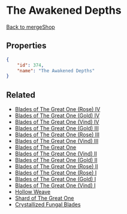 # The Awakened Depths

<no description available>

[Back to mergeShop](../merge-shops.md)

## Properties

```json
{
    "id": 374,
    "name": "The Awakened Depths"
}
```

## Related

- [Blades of The Great One (Rose) IV](../items/21107-blades-of-the-great-one-rose-iv.md)
- [Blades of The Great One (Gold) IV](../items/21111-blades-of-the-great-one-gold-iv.md)
- [Blades of The Great One (Vind) IV](../items/21115-blades-of-the-great-one-vind-iv.md)
- [Blades of The Great One (Gold) III](../items/21110-blades-of-the-great-one-gold-iii.md)
- [Blades of The Great One (Rose) III](../items/21106-blades-of-the-great-one-rose-iii.md)
- [Blades of The Great One (Vind) III](../items/21114-blades-of-the-great-one-vind-iii.md)
- [Blades of The Great One](../items/21116-blades-of-the-great-one.md)
- [Blades of The Great One (Vind) II](../items/21113-blades-of-the-great-one-vind-ii.md)
- [Blades of The Great One (Gold) II](../items/21109-blades-of-the-great-one-gold-ii.md)
- [Blades of The Great One (Rose) II](../items/21105-blades-of-the-great-one-rose-ii.md)
- [Blades of The Great One (Rose) I](../items/21104-blades-of-the-great-one-rose-i.md)
- [Blades of The Great One (Gold) I](../items/21108-blades-of-the-great-one-gold-i.md)
- [Blades of The Great One (Vind) I](../items/21112-blades-of-the-great-one-vind-i.md)
- [Hollow Weave](../items/21101-hollow-weave.md)
- [Shard of The Great One](../items/21102-shard-of-the-great-one.md)
- [Crystallized Fungal Blades](../items/21103-crystallized-fungal-blades.md)

